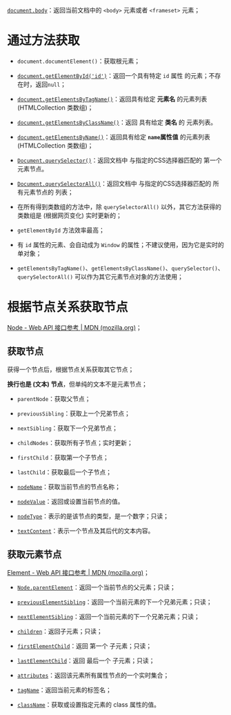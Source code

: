 [`document.body`](https://developer.mozilla.org/zh-CN/docs/Web/API/Document/body)：返回当前文档中的 `<body>` 元素或者 `<frameset>` 元素；



# 通过方法获取

- `document.documentElement()`：获取根元素；
- [`document.getElementById('id')`](https://developer.mozilla.org/zh-CN/docs/Web/API/Document/getElementById)：返回一个具有特定 `id` 属性 的元素；不存在时，返回`null`；
- [`document.getElementsByTagName()`](https://developer.mozilla.org/zh-CN/docs/Web/API/Document/getElementsByTagName)：返回具有给定 **元素名** 的元素列表 (HTMLCollection 类数组)；
- [`document.getElementsByClassName()`](https://developer.mozilla.org/zh-CN/docs/Web/API/Document/getElementsByClassName)：返回 具有给定 **类名** 的 元素列表。
- [`document.getElementsByName()`](https://developer.mozilla.org/zh-CN/docs/Web/API/Document/getElementsByTagName)：返回具有给定 **`name`属性值** 的元素列表 (HTMLCollection 类数组)；
- [`Document.querySelector()`](https://developer.mozilla.org/zh-CN/docs/Web/API/Document/querySelector)：返回文档中 与指定的CSS选择器匹配的 第一个元素节点。
- [`Document.querySelectorAll()`](https://developer.mozilla.org/zh-CN/docs/Web/API/Document/querySelectorAll)：返回文档中 与指定的CSS选择器匹配的 所有元素节点的 列表；



- 在所有得到类数组的方法中，除 `querySelectorAll()` 以外，其它方法获得的类数组是 (根据网页变化) 实时更新的；
- `getElementById` 方法效率最高；
- 有 `id` 属性的元素、会自动成为 `Window` 的属性；不建议使用，因为它是实时的单对象；
- `getElementsByTagName()`、`getElementsByClassName()`、`querySelector()`、`querySelectorAll()` 可以作为其它元素节点对象的方法使用；



# 根据节点关系获取节点

[Node - Web API 接口参考 | MDN (mozilla.org)](https://developer.mozilla.org/zh-CN/docs/Web/API/Node)；

## 获取节点

获得一个节点后，根据节点关系获取其它节点；

**换行也是 (文本) 节点**，但单纯的文本不是元素节点；

- `parentNode`：获取父节点；
- `previousSibling`：获取上一个兄弟节点；
- `nextSibling`：获取下一个兄弟节点；
- `childNodes`：获取所有子节点；实时更新；
- `firstChild`：获取第一个子节点；
- `lastChild`：获取最后一个子节点；



- [`nodeName`](https://developer.mozilla.org/zh-CN/docs/Web/API/Node/nodeName)：获取当前节点的节点名称；
- [`nodeValue`](https://developer.mozilla.org/zh-CN/docs/Web/API/Node/nodeValue)：返回或设置当前节点的值。
- [`nodeType`](https://developer.mozilla.org/zh-CN/docs/Web/API/Node/nodeType)：表示的是该节点的类型，是一个数字；只读；
- [`textContent`](https://developer.mozilla.org/zh-CN/docs/Web/API/Node/textContent)：表示一个节点及其后代的文本内容。



## 获取元素节点

[Element - Web API 接口参考 | MDN (mozilla.org)](https://developer.mozilla.org/zh-CN/docs/Web/API/Element)；

- [`Node.parentElement`](https://developer.mozilla.org/zh-CN/docs/Web/API/Node/parentElement)：返回一个当前节点的父元素；只读；
- [`previousElementSibling`](https://developer.mozilla.org/zh-CN/docs/Web/API/Element/previousElementSibling)：返回一个当前元素的下一个兄弟元素；只读；
- [`nextElementSibling`](https://developer.mozilla.org/zh-CN/docs/Web/API/Element/nextElementSibling)：返回一个当前元素的下一个兄弟元素；只读；
- [`children`](https://developer.mozilla.org/zh-CN/docs/Web/API/Element/children)：返回子元素；只读；
- [`firstElementChild`](https://developer.mozilla.org/zh-CN/docs/Web/API/Element/firstElementChild)：返回 第一个 子元素；只读；
- [`lastElementChild`](https://developer.mozilla.org/zh-CN/docs/Web/API/Element/lastElementChild)：返回 最后一个 子元素；只读；



- [`attributes`](https://developer.mozilla.org/zh-CN/docs/Web/API/Element/attributes)：返回该元素所有属性节点的一个实时集合；
- [`tagName`](https://developer.mozilla.org/zh-CN/docs/Web/API/Element/tagName)：返回当前元素的标签名；
- [`className`](https://developer.mozilla.org/zh-CN/docs/Web/API/Element/className)：获取或设置指定元素的 class 属性的值。



